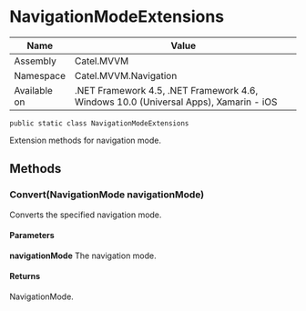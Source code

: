 

# NavigationModeExtensions

Name|Value
---|---
Assembly|Catel.MVVM
Namespace|Catel.MVVM.Navigation
Available on|.NET Framework 4.5, .NET Framework 4.6, Windows 10.0 (Universal Apps), Xamarin - iOS

```
public static class NavigationModeExtensions
```

Extension methods for navigation mode.



## Methods

### Convert(NavigationMode navigationMode)

Converts the specified navigation mode.

#### Parameters

**navigationMode**
The navigation mode.

#### Returns

NavigationMode.




